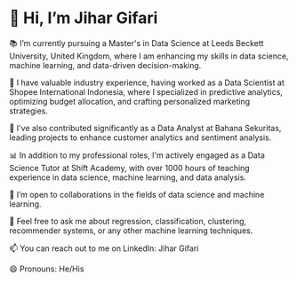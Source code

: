 # 👋 Hi, I’m Jihar Gifari

📚 I’m currently pursuing a Master's in Data Science at Leeds Beckett University, United Kingdom, where I am enhancing my skills in data science, machine learning, and data-driven decision-making.

💼 I have valuable industry experience, having worked as a Data Scientist at Shopee International Indonesia, where I specialized in predictive analytics, optimizing budget allocation, and crafting personalized marketing strategies.

🏢 I've also contributed significantly as a Data Analyst at Bahana Sekuritas, leading projects to enhance customer analytics and sentiment analysis.

📊 In addition to my professional roles, I'm actively engaged as a Data Science Tutor at Shift Academy, with over 1000 hours of teaching experience in data science, machine learning, and data analysis.

👯 I’m open to collaborations in the fields of data science and machine learning.

💬 Feel free to ask me about regression, classification, clustering, recommender systems, or any other machine learning techniques.

📫 You can reach out to me on LinkedIn: Jihar Gifari

😄 Pronouns: He/His

<!---
jihar-gifari/jihar-gifari is a ✨ special ✨ repository because its `README.md` (this file) appears on your GitHub profile.
You can click the Preview link to take a look at your changes.
--->
